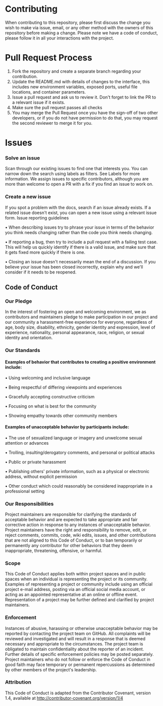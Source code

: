 # Contributing
When contributing to this repository, please first discuss the change you wish to make via issue, email, or any other method with the owners of this repository before making a change.
Please note we have a code of conduct, please follow it in all your interactions with the project.

# Pull Request Process
1.	Fork the repository and create a separate branch regarding your contribution.
2.	Update the README.md with details of changes to the interface, this includes new environment variables, exposed ports, useful file locations, and container parameters.
3.	Issue a pull request and ask us to review it. Don't forget to link the PR to a relevant issue if it exists.
4.	Make sure the pull request passes all checks
5.	You may merge the Pull Request once you have the sign-off of two other developers, or if you do not have permission to do that, you may request the second reviewer to merge it for you.


# Issues
### Solve an issue
Scan through our existing issues to find one that interests you. You can narrow down the search using labels as filters. See Labels for more information. We assign issues to specific contributors, although you are more than welcome to open a PR with a fix if you find an issue to work on.

### Create a new issue
If you spot a problem with the docs, search if an issue already exists. If a related issue doesn't exist, you can open a new issue using a relevant issue form.
Issue reporting guidelines

•	 When describing issues try to phrase your issue in terms of the behavior you think needs changing rather than the code you think needs changing.

•	If reporting a bug, then try to include a pull request with a failing test case. This will help us quickly identify if there is a valid issue, and make sure that it gets fixed more quickly if there is one.

•	Closing an issue doesn't necessarily mean the end of a discussion. If you believe your issue has been closed incorrectly, explain why and we'll consider if it needs to be reopened.

## Code of Conduct
### Our Pledge
In the interest of fostering an open and welcoming environment, we as contributors and maintainers pledge to make participation in our project and our community a harassment-free experience for everyone, regardless of age, body size, disability, ethnicity, gender identity and expression, level of experience, nationality, personal appearance, race, religion, or sexual identity and orientation.
### Our Standards
#### Examples of behavior that contributes to creating a positive environment include:

•	Using welcoming and inclusive language

•	Being respectful of differing viewpoints and experiences

•	Gracefully accepting constructive criticism

•	Focusing on what is best for the community

•	Showing empathy towards other community members

#### Examples of unacceptable behavior by participants include:

•	The use of sexualized language or imagery and unwelcome sexual attention or advances

•	Trolling, insulting/derogatory comments, and personal or political attacks

•	Public or private harassment

•	Publishing others' private information, such as a physical or electronic address, without explicit permission

•	Other conduct which could reasonably be considered inappropriate in a professional setting

### Our Responsibilities
Project maintainers are responsible for clarifying the standards of acceptable behavior and are expected to take appropriate and fair corrective action in response to any instances of unacceptable behavior.
Project maintainers have the right and responsibility to remove, edit, or reject comments, commits, code, wiki edits, issues, and other contributions that are not aligned to this Code of Conduct, or to ban temporarily or permanently any contributor for other behaviors that they deem inappropriate, threatening, offensive, or harmful.
### Scope
This Code of Conduct applies both within project spaces and in public spaces when an individual is representing the project or its community. Examples of representing a project or community include using an official project e-mail address, posting via an official social media account, or acting as an appointed representative at an online or offline event. Representation of a project may be further defined and clarified by project maintainers.
### Enforcement
Instances of abusive, harassing or otherwise unacceptable behavior may be reported by contacting the project team on GitHub. All complaints will be reviewed and investigated and will result in a response that is deemed necessary and appropriate to the circumstances. The project team is obligated to maintain confidentiality about the reporter of an incident. Further details of specific enforcement policies may be posted separately.
Project maintainers who do not follow or enforce the Code of Conduct in good faith may face temporary or permanent repercussions as determined by other members of the project's leadership.
### Attribution
This Code of Conduct is adapted from the Contributor Covenant, version 1.4, available at http://contributor-covenant.org/version/1/4


